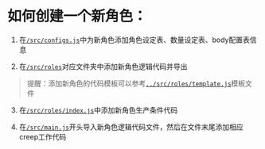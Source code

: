 # 如何创建一个新角色：

1. 在[`/src/configs.js`](../src/configs.js)中为新角色添加角色设定表、数量设定表、body配置表信息

2. 在[`/src/roles`](../src/roles)对应文件夹中添加新角色逻辑代码并导出

> 提醒：添加新角色的代码模板可以参考[`../src/roles/template.js`](../src/roles/template.js)模板文件

3. 在[`/src/roles/index.js`](../src/roles/index.js)中添加新角色生产条件代码

4. 在[`/src/main.js`](..`/src/main.js)开头导入新角色逻辑代码文件，然后在文件末尾添加相应creep工作代码
